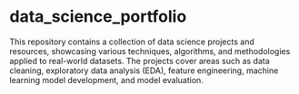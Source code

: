 # data_science_portfolio
This repository contains a collection of data science projects and resources, showcasing various techniques, algorithms, and methodologies applied to real-world datasets. The projects cover areas such as data cleaning, exploratory data analysis (EDA), feature engineering, machine learning model development, and model evaluation. 
